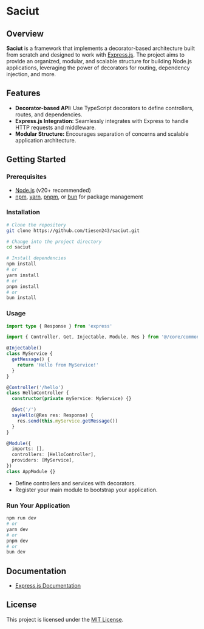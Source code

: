 # Saciut

## Overview

**Saciut** is a framework that implements a decorator-based architecture built from scratch and designed to work with [Express.js](https://expressjs.com/). The project aims to provide an organized, modular, and scalable structure for building Node.js applications, leveraging the power of decorators for routing, dependency injection, and more.

## Features

- **Decorator-based API:** Use TypeScript decorators to define controllers, routes, and dependencies.
- **Express.js Integration:** Seamlessly integrates with Express to handle HTTP requests and middleware.
- **Modular Structure:** Encourages separation of concerns and scalable application architecture.

## Getting Started

### Prerequisites

- [Node.js](https://nodejs.org/) (v20+ recommended)
- [npm](https://www.npmjs.com/), [yarn](https://yarnpkg.com/), [pnpm](https://pnpm.io/), or [bun](https://bun.sh/) for package management

### Installation

```bash
# Clone the repository
git clone https://github.com/tiesen243/saciut.git

# Change into the project directory
cd saciut

# Install dependencies
npm install
# or
yarn install
# or
pnpm install
# or
bun install
```

### Usage

```typescript
import type { Response } from 'express'

import { Controller, Get, Injectable, Module, Res } from '@/core/common'

@Injectable()
class MyService {
  getMessage() {
    return 'Hello from MyService!'
  }
}

@Controller('/hello')
class HelloController {
  constructor(private myService: MyService) {}

  @Get('/')
  sayHello(@Res res: Response) {
    res.send(this.myService.getMessage())
  }
}

@Module({
  imports: [],
  controllers: [HelloController],
  providers: [MyService],
})
class AppModule {}
```

- Define controllers and services with decorators.
- Register your main module to bootstrap your application.

### Run Your Application

```bash
npm run dev
# or
yarn dev
# or
pnpm dev
# or
bun dev
```

## Documentation

- [Express.js Documentation](https://expressjs.com/)

## License

This project is licensed under the [MIT License](LICENSE).
